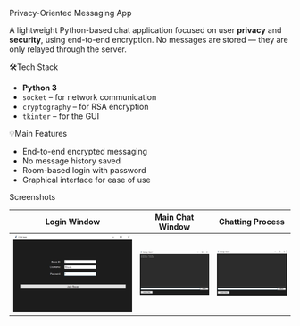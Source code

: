 Privacy-Oriented Messaging App

A lightweight Python-based chat application focused on user **privacy** and **security**, using end-to-end encryption. 
No messages are stored — they are only relayed through the server.

🛠️Tech Stack

- **Python 3**
- `socket` – for network communication
- `cryptography` – for RSA encryption
- `tkinter` – for the GUI

💡Main Features

- End-to-end encrypted messaging
- No message history saved
- Room-based login with password
- Graphical interface for ease of use

Screenshots

| Login Window | Main Chat Window | Chatting Process |
|:------------:|:----------------:|:----------------:|
| ![Login](images/login_gui.jpg) | <img src="images/chat_gui.jpg" width="300"/> | <img src="images/chatting_process.jpg" width="300"/> |

